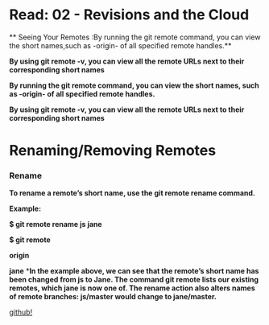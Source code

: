 # Read: 02 - Revisions and the Cloud
** Seeing Your Remotes :By running the git remote command, you can view the short names,such as -origin- of all specified remote handles.**

**By using git remote -v, you can view all the remote URLs next to their corresponding short names**


**By running the git remote command, you can view the short names, such as -origin- of all specified remote handles.**

**By using git remote -v, you can view all the remote URLs next to their corresponding short names**

# Renaming/Removing Remotes
### Rename

**To rename a remote’s short name, use the git remote rename command.**

**Example:**

**$ git remote rename js jane**

**$ git remote**

**origin**

**jane**
***In the example above, we can see that the remote’s short name has been changed from js to Jane. The command git remote lists our existing remotes, which jane is now one of. The rename action also alters names of remote branches: js/master would change to jane/master.**


[github!](https://blog.udemy.com/git-tutorial-a-comprehensive-guide)
